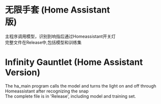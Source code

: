 # 无限手套 (Home Assistant版)                      
主程序调用模型，识别到响指后通过Homeassistant开关灯 
<br>
完整文件在Release中,包括模型和训练集   
# Infinity Gauntlet (Home Assistant Version)                        
The ha_main program calls the model and turns the light on and off through Homeassistant after recognizing the snap
<br>
The complete file is in 'Release', including model and training set.
